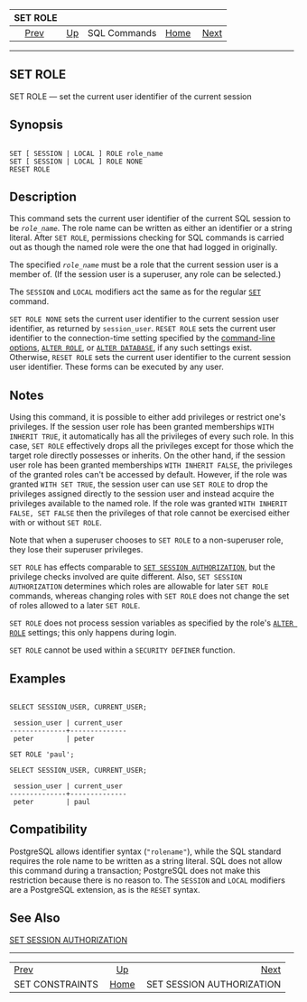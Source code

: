 <!--?xml version="1.0" encoding="UTF-8" standalone="no"?-->

|                       SET ROLE                      |                                        |              |                                                       |                                                                         |
| :-------------------------------------------------: | :------------------------------------- | :----------: | ----------------------------------------------------: | ----------------------------------------------------------------------: |
| [Prev](sql-set-constraints.html "SET CONSTRAINTS")  | [Up](sql-commands.html "SQL Commands") | SQL Commands | [Home](index.html "PostgreSQL 17devel Documentation") |  [Next](sql-set-session-authorization.html "SET SESSION AUTHORIZATION") |

***



## SET ROLE

SET ROLE — set the current user identifier of the current session

## Synopsis

```

SET [ SESSION | LOCAL ] ROLE role_name
SET [ SESSION | LOCAL ] ROLE NONE
RESET ROLE
```

## Description

This command sets the current user identifier of the current SQL session to be *`role_name`*. The role name can be written as either an identifier or a string literal. After `SET ROLE`, permissions checking for SQL commands is carried out as though the named role were the one that had logged in originally.

The specified *`role_name`* must be a role that the current session user is a member of. (If the session user is a superuser, any role can be selected.)

The `SESSION` and `LOCAL` modifiers act the same as for the regular [`SET`](sql-set.html "SET") command.

`SET ROLE NONE` sets the current user identifier to the current session user identifier, as returned by `session_user`. `RESET ROLE` sets the current user identifier to the connection-time setting specified by the [command-line options](libpq-connect.html#LIBPQ-CONNECT-OPTIONS), [`ALTER ROLE`](sql-alterrole.html "ALTER ROLE"), or [`ALTER DATABASE`](sql-alterdatabase.html "ALTER DATABASE"), if any such settings exist. Otherwise, `RESET ROLE` sets the current user identifier to the current session user identifier. These forms can be executed by any user.

## Notes

Using this command, it is possible to either add privileges or restrict one's privileges. If the session user role has been granted memberships `WITH INHERIT TRUE`, it automatically has all the privileges of every such role. In this case, `SET ROLE` effectively drops all the privileges except for those which the target role directly possesses or inherits. On the other hand, if the session user role has been granted memberships `WITH INHERIT FALSE`, the privileges of the granted roles can't be accessed by default. However, if the role was granted `WITH SET TRUE`, the session user can use `SET ROLE` to drop the privileges assigned directly to the session user and instead acquire the privileges available to the named role. If the role was granted `WITH INHERIT FALSE, SET FALSE` then the privileges of that role cannot be exercised either with or without `SET ROLE`.

Note that when a superuser chooses to `SET ROLE` to a non-superuser role, they lose their superuser privileges.

`SET ROLE` has effects comparable to [`SET SESSION AUTHORIZATION`](sql-set-session-authorization.html "SET SESSION AUTHORIZATION"), but the privilege checks involved are quite different. Also, `SET SESSION AUTHORIZATION` determines which roles are allowable for later `SET ROLE` commands, whereas changing roles with `SET ROLE` does not change the set of roles allowed to a later `SET ROLE`.

`SET ROLE` does not process session variables as specified by the role's [`ALTER ROLE`](sql-alterrole.html "ALTER ROLE") settings; this only happens during login.

`SET ROLE` cannot be used within a `SECURITY DEFINER` function.

## Examples

```

SELECT SESSION_USER, CURRENT_USER;

 session_user | current_user
--------------+--------------
 peter        | peter

SET ROLE 'paul';

SELECT SESSION_USER, CURRENT_USER;

 session_user | current_user
--------------+--------------
 peter        | paul
```

## Compatibility

PostgreSQL allows identifier syntax (`"rolename"`), while the SQL standard requires the role name to be written as a string literal. SQL does not allow this command during a transaction; PostgreSQL does not make this restriction because there is no reason to. The `SESSION` and `LOCAL` modifiers are a PostgreSQL extension, as is the `RESET` syntax.

## See Also

[SET SESSION AUTHORIZATION](sql-set-session-authorization.html "SET SESSION AUTHORIZATION")

***

|                                                     |                                                       |                                                                         |
| :-------------------------------------------------- | :---------------------------------------------------: | ----------------------------------------------------------------------: |
| [Prev](sql-set-constraints.html "SET CONSTRAINTS")  |         [Up](sql-commands.html "SQL Commands")        |  [Next](sql-set-session-authorization.html "SET SESSION AUTHORIZATION") |
| SET CONSTRAINTS                                     | [Home](index.html "PostgreSQL 17devel Documentation") |                                               SET SESSION AUTHORIZATION |
